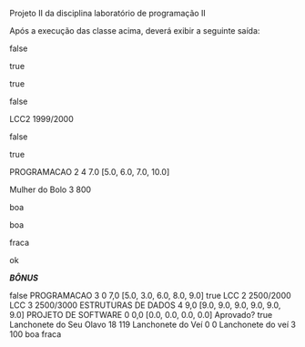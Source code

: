 Projeto II da disciplina laboratório de programação II

Após a execução das classe acima, deverá exibir a seguinte saída:

false

true

true

false

LCC2 1999/2000

false

true

PROGRAMACAO 2 4 7.0 [5.0, 6.0, 7.0, 10.0]

Mulher do Bolo 3 800

boa

boa

fraca

ok

*****BÔNUS*****

false
PROGRAMACAO 3 0 7,0 [5.0, 3.0, 6.0, 8.0, 9.0]
true
LCC 2 2500/2000
LCC 3 2500/3000
ESTRUTURAS DE DADOS 4 9,0 [9.0, 9.0, 9.0, 9.0, 9.0, 9.0]
PROJETO DE SOFTWARE 0 0,0 [0.0, 0.0, 0.0, 0.0]
Aprovado? true
Lanchonete do Seu Olavo 18 119
Lanchonete do Veí 0 0
Lanchonete do veí 3 100
boa
fraca
